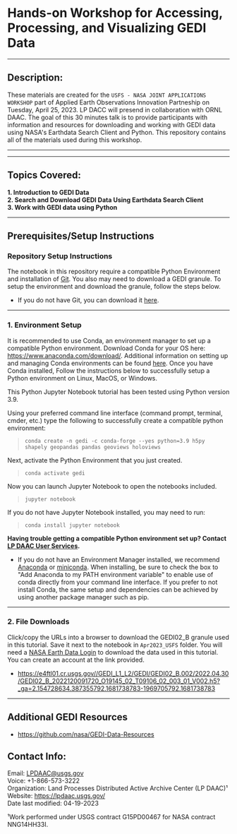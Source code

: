 # Hands-on Workshop for Accessing, Processing, and Visualizing GEDI Data
---

## Description:

These materials are created for the `USFS - NASA JOINT APPLICATIONS WORKSHOP` part of Applied Earth Observations Innovation Partneship on Tuesday, April 25, 2023. LP DACC will presend in collaboration with ORNL DAAC. The goal  of this 30 minutes talk is to provide participants with information and resources for downloading and working with GEDI data using NASA's Earthdata Search Client and Python. This repository contains all of the materials used during this workshop.   
***  
---
## Topics Covered:

**1. Introduction to GEDI Data**    
**2. Search and Download GEDI Data Using Earthdata Search Client**    
**3. Work with GEDI data using Python** 

---
## Prerequisites/Setup Instructions

### Repository Setup Instructions

The notebook in this repository require a compatible Python Environment and installation of [Git](https://git-scm.com/downloads). You also may need to download a GEDI granule. To setup the environment and download the granule, follow the steps below. 

+ If you do not have Git, you can download it [here](https://git-scm.com/downloads).  

---
### 1. Environment Setup

It is recommended to use Conda, an environment manager to set up a compatible Python environment. Download Conda for your OS here: https://www.anaconda.com/download/. Additional information on setting up and managing Conda environments can be found [here](https://conda.io/docs/user-guide/tasks/manage-environments.html). Once you have Conda installed, Follow the instructions below to successfully setup a Python environment on Linux, MacOS, or Windows.

This Python Jupyter Notebook tutorial has been tested using Python version 3.9. 

Using your preferred command line interface (command prompt, terminal, cmder, etc.) type the following to successfully create a compatible python environment:
> `conda create -n gedi -c conda-forge --yes python=3.9 h5py shapely geopandas pandas geoviews holoviews`

Next, activate the Python Environment that you just created.

> `conda activate gedi`

Now you can launch Jupyter Notebook to open the notebooks included.

> `jupyter notebook`

If you do not have Jupyter Notebook installed, you may need to run:

> `conda install jupyter notebook`

**Having trouble getting a compatible Python environment set up? Contact [LP DAAC User Services](https://lpdaac.usgs.gov/lpdaac-contact-us/).**

+ If you do not have an Environment Manager installed, we recommend  [Anaconda](https://www.anaconda.com/products/distribution) or [miniconda](https://docs.conda.io/en/latest/miniconda.html). When installing, be sure to check the box to "Add Anaconda to my PATH environment variable" to enable use of conda directly from your command line interface. If you prefer to not install Conda, the same setup and dependencies can be achieved by using another package manager such as pip.

---

### 2. File Downloads  


Click/copy the URLs into a browser to download the GEDI02_B granule used in this tutorial. Save it next to the notebook in `Apr2023_USFS` folder. You will need a [NASA Earth Data Login](https://urs.earthdata.nasa.gov/profile) to download the data used in this tutorial. You can create an account at the link provided.   
 
+ https://e4ftl01.cr.usgs.gov//GEDI_L1_L2/GEDI/GEDI02_B.002/2022.04.30/GEDI02_B_2022120091720_O19145_02_T09106_02_003_01_V002.h5?_ga=2.154728634.387355792.1681738783-1969705792.1681738783 
---

## Additional GEDI Resources

+ https://github.com/nasa/GEDI-Data-Resources

## Contact Info:  

Email: LPDAAC@usgs.gov  
Voice: +1-866-573-3222  
Organization: Land Processes Distributed Active Archive Center (LP DAAC)¹  
Website: <https://lpdaac.usgs.gov/>  
Date last modified: 04-19-2023  

¹Work performed under USGS contract G15PD00467 for NASA contract NNG14HH33I.  
